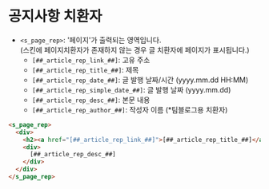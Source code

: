 # 공지사항 치환자

- `<s_page_rep>`: '페이지'가 출력되는 영역입니다.\
(스킨에 페이지치환자가 존재하지 않는 경우 글 치환자에 페이지가 표시됩니다.)
  - `[##_article_rep_link_##]`: 고유 주소
  - `[##_article_rep_title_##]`: 제목
  - `[##_article_rep_date_##]`: 글 발행 날짜/시간 (yyyy.mm.dd HH:MM)
  - `[##_article_rep_simple_date_##]`: 글 발행 날짜 (yyyy.mm.dd)
  - `[##_article_rep_desc_##]`: 본문 내용
  - `[##_article_rep_author_##]`: 작성자 이름 (*팀블로그용 치환자)

```html
<s_page_rep>
  <div>
    <h2><a href="[##_article_rep_link_##]">[##_article_rep_title_##]</a></h2>
    <div>
      [##_article_rep_desc_##]
    </div>
  </div>
</s_page_rep> 
```
